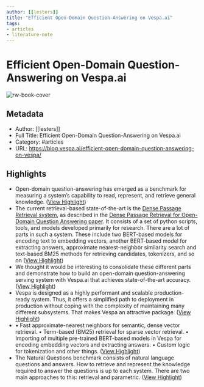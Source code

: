 ```yaml
---
author: [[lesters]]
title: "Efficient Open-Domain Question-Answering on Vespa.ai"
tags: 
- articles
- literature-note
---
```

# Efficient Open-Domain Question-Answering on Vespa.ai

![rw-book-cover](https://blog.vespa.ai/assets/2020-09-30-efficient-open-domain-question-answering-on-vespa/QA.png)

## Metadata
- Author: [[lesters]]
- Full Title: Efficient Open-Domain Question-Answering on Vespa.ai
- Category: #articles
- URL: https://blog.vespa.ai/efficient-open-domain-question-answering-on-vespa/

## Highlights
- Open-domain question-answering has emerged as a benchmark for measuring a system’s capability to read, represent, and retrieve general knowledge. ([View Highlight](https://read.readwise.io/read/01gvp267cmsy34kwgadv6evh5j))
- The current retrieval-based state-of-the-art is the [Dense Passage Retrieval system](https://github.com/facebookresearch/DPR), as described in the [Dense Passage Retrieval for Open-Domain Question Answering paper](https://arxiv.org/abs/2004.04906). It consists of a set of python scripts, tools, and models developed primarily for research. There are a lot of parts in such a system. These include two BERT-based models for encoding text to embedding vectors, another BERT-based model for extracting answers, approximate nearest-neighbor similarity search and text-based BM25 methods for retrieving candidates, tokenizers, and so on ([View Highlight](https://read.readwise.io/read/01gvp27rk8s6px2d6was5b67av))
- We thought it would be interesting to consolidate these different parts and demonstrate how to build an open-domain question-answering serving system with Vespa.ai that achieves state-of-the-art accuracy. ([View Highlight](https://read.readwise.io/read/01gvp28gav3f7qq1rjw8gnnz92))
- Vespa is designed as a highly performant and scalable production-ready system. Thus, it offers a simplified path to deployment in production without coping with the complexity of maintaining many different subsystems. That makes Vespa an attractive package. ([View Highlight](https://read.readwise.io/read/01gvp290ygrrqe4gpb07r33dd6))
- • Fast approximate-nearest neighbors for semantic, dense vector retrieval.
  • Term-based (BM25) retrieval for sparse vector retrieval.
  • Importing of multiple pre-trained BERT-based models in Vespa for encoding embedding vectors and extracting answers.
  • Custom logic for tokenization and other things. ([View Highlight](https://read.readwise.io/read/01gvp299tr8w4njt20pay2kk6f))
- The Natural Questions benchmark consists of natural language questions and answers. How to retrieve and represent the knowledge required to answer the questions is up to each system. There are two main approaches to this: retrieval and parametric. ([View Highlight](https://read.readwise.io/read/01gvp2a23kvt8gykn19b9p7ahf))
